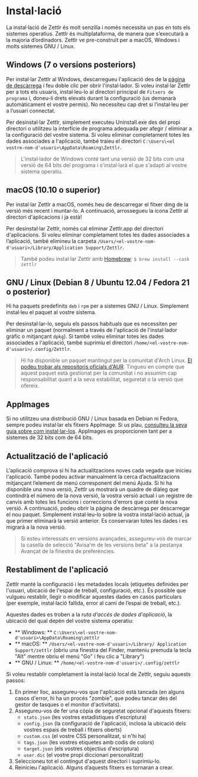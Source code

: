 # Instal·lació

La instal·lació de Zettlr és molt senzilla i només necessita un pas en tots els sistemes operatius. Zettlr és multiplataforma, de manera que s’executarà a la majoria d’ordinadors. Zettlr ve pre-construït per a macOS, Windows i molts sistemes GNU / Linux.

## Windows (7 o versions posteriors)

Per instal·lar Zettlr al Windows, descarregueu l'aplicació des de la [pàgina de descàrrega](https://www.zettlr.com/download) i feu doble clic per obrir l'instal·lador. Si voleu instal·lar Zettlr per a tots els usuaris, instal·leu-lo al directori principal de `Fitxers de programa` i, doneu-li drets elevats durant la configuració (us demanarà automàticament el vostre permís). No necessiteu cap dret si l’instal·leu per a l’usuari connectat.

Per desinstal·lar Zettlr, simplement executeu Uninstall.exe des del propi directori o utilitzeu la interfície de programa adequada per afegir / eliminar a la configuració del vostre sistema. Si voleu eliminar completament totes les dades associades a l'aplicació, també traieu el directori `C:\Users\<el vostre-nom-d'usuari>\AppData\Roaming\Zettlr`.

> L'instal·lador de Windows conté tant una versió de 32 bits com una versió de 64 bits del programa i s'instal·larà el que s'adapti al vostre sistema operatiu.

## macOS (10.10 o superior)

Per instal·lar Zettlr a macOS, només heu de descarregar el fitxer dmg de la versió més recent i muntar-lo. A continuació, arrossegueu la icona Zettlr al directori d'aplicacions i ja està!

Per desinstal·lar Zettlr, només cal eliminar Zettlr.app del directori d'aplicacions. Si voleu eliminar completament totes les dades associades a l’aplicació, també elimineu la carpeta `/Users/<el-vostre-nom-d'usuari>/Library/Application Support/Zettlr`.

> També podeu instal·lar Zettlr amb [Homebrew](https://formulae.brew.sh/cask/zettlr): `$ brew install --cask zettlr`

## GNU / Linux (Debian 8 / Ubuntu 12.04 / Fedora 21 o posterior)

Hi ha paquets predefinits `deb` i `rpm` per a sistemes GNU / Linux. Simplement instal·leu el paquet al vostre sistema.

Per desinstal·lar-lo, seguiu els passos habituals que es necessiten per eliminar un paquet (normalment a través de l'aplicació de l'instal·lador gràfic o mitjançant `dpkg`). Si també voleu eliminar totes les dades associades a l'aplicació, també suprimiu el directori `/home/<el-vostre-nom-d'usuari>/.config/Zettlr`.

> Hi ha disponible un paquet mantingut per la comunitat d'Arch Linux. [El podeu trobar als repositoris oficials d'AUR](https://aur.archlinux.org/packages/zettlr-bin/). Tingueu en compte que aquest paquet està gestionat per la comunitat i no assumim cap responsabilitat quant a la seva estabilitat, seguretat o la versió que ofereix.

## AppImages

Si no utilitzeu una distribució GNU / Linux basada en Debian ni Fedora, sempre podeu instal·lar els fitxers AppImage. Si us plau, [consulteu la seva guia sobre com instal·lar-los](https://appimage.org/). AppImages es proporcionen tant per a sistemes de 32 bits com de 64 bits.

## Actualització de l'aplicació

L'aplicació comprova si hi ha actualitzacions noves cada vegada que inicieu l'aplicació. També podeu activar manualment la cerca d’actualitzacions mitjançant l’element de menú corresponent del menú Ajuda. Si hi ha disponible una nova versió, Zettlr us mostrarà un quadre de diàleg que contindrà el número de la nova versió, la vostra versió actual i un registre de canvis amb totes les funcions i correccions d'errors que conté la nova versió. A continuació, podeu obrir la pàgina de descàrrega per descarregar el nou paquet. Simplement instal·leu-lo sobre la vostra instal·lació actual, ja que primer eliminarà la versió anterior. Es conservaran totes les dades i es migrarà a la nova versió.

> Si esteu interessats en versions avançades, assegureu-vos de marcar la casella de selecció "Avisa'm de les versions beta" a la pestanya Avançat de la finestra de preferències.


## Restabliment de l'aplicació

Zettlr manté la configuració i les metadades locals (etiquetes definides per l'usuari, ubicació de l'espai de treball, configuració, etc.).
És possible que vulgueu restablir, llegir o modificar aquestes dades en casos particulars (per exemple, instal·lació fallida, error al camí de l’espai de treball, etc.).

Aquestes dades es troben a la _ruta d'accés de dades d'aplicació_, la ubicació del qual depèn del vostre sistema operatiu:

* ** Windows: ** `C:\Users\<el-vostre-nom-d'usuari>\AppData\Roaming\zettlr`
* ** macOS: ** `/Users/<el-vostre-nom-d'usuari>/Library/ Application Support/zettlr` (obriu una finestra del Finder, manteniu premuda la tecla "Alt" mentre obriu el menú "Go" i feu clic a "Library")
* ** GNU / Linux: ** `/home/<el-vostre-nom-d'usuari>/.config/zettlr`

Si voleu restablir completament la instal·lació local de Zettlr, seguiu aquests passos:

1. En primer lloc, assegureu-vos que l'aplicació està tancada (en alguns casos d'error, hi ha un procés "zombie", que podeu tancar des del gestor de tasques o el monitor d'activitats).
2. Assegureu-vos de fer una còpia de seguretat opcional d'aquests fitxers:
    * `stats.json` (les vostres estadístiques d'escriptura)
    * `config.json` (la configuració de l'aplicació, inclosa la ubicació dels vostres espais de treball i fitxers oberts)
    * `custom.css` (el vostre CSS personalitzat, si n'hi ha)
    * `tags.json` (les vostres etiquetes amb codis de colors)
    * `target.json` (els vostres objectius d'escriptura)
    * `user.dic` (el vostre propi diccionari personalitzat)
3. Seleccioneu tot el contingut d'aquest directori i suprimiu-lo.
4. Reinicieu l'aplicació. Alguns d’aquests fitxers es tornaran a crear.